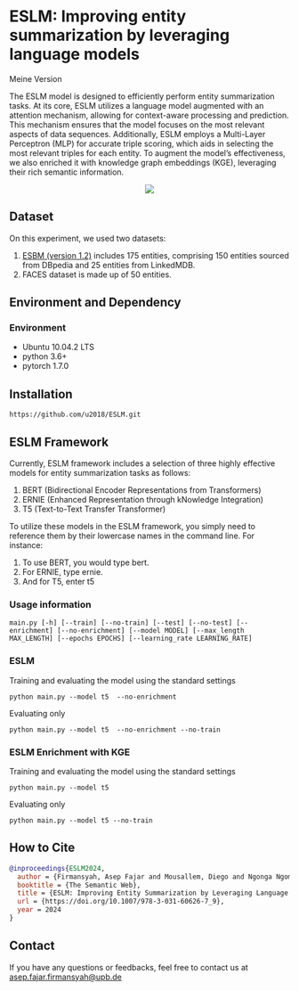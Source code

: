 # ESLM: Improving entity summarization by leveraging language models

Meine Version

The ESLM model is designed to efficiently perform entity summarization tasks. At its core, ESLM utilizes a language model augmented with an attention mechanism, allowing for context-aware processing and prediction. This mechanism ensures that the model focuses on the most relevant aspects of data sequences. Additionally, ESLM employs a Multi-Layer Perceptron (MLP) for accurate triple scoring, which aids in selecting the most relevant triples for each entity. To augment the model’s effectiveness, we also enriched it with knowledge graph embeddings (KGE), leveraging their rich semantic information.

<p align="center">
<img src="eslm-version-3.0.png">
</p>

## Dataset

On this experiment, we used two datasets:
1. [ESBM (version 1.2)](https://github.com/nju-websoft/ESBM/tree/master/v1.2) includes 175 entities, comprising 150 entities sourced from DBpedia and 25 entities from LinkedMDB.
2. FACES dataset is made up of 50 entities.

## Environment and Dependency

### Environment

* Ubuntu 10.04.2 LTS
* python 3.6+
* pytorch 1.7.0

## Installation
```
https://github.com/u2018/ESLM.git
```

## ESLM Framework

Currently, ESLM framework includes a selection of three highly effective models for entity summarization tasks as follows:
1. BERT (Bidirectional Encoder Representations from Transformers)
2. ERNIE (Enhanced Representation through kNowledge Integration)
3. T5 (Text-to-Text Transfer Transformer)

To utilize these models in the ESLM framework, you simply need to reference them by their lowercase names in the command line. For instance:

1. To use BERT, you would type bert.
2. For ERNIE, type ernie.
3. And for T5, enter t5

### Usage information

```
main.py [-h] [--train] [--no-train] [--test] [--no-test] [--enrichment] [--no-enrichment] [--model MODEL] [--max_length MAX_LENGTH] [--epochs EPOCHS] [--learning_rate LEARNING_RATE]
```

### ESLM

Training and evaluating the model using the standard settings
```
python main.py --model t5  --no-enrichment
```

Evaluating only
```
python main.py --model t5  --no-enrichment --no-train
```



### ESLM Enrichment with KGE

Training and evaluating the model using the standard settings
```
python main.py --model t5
```

Evaluating only
```
python main.py --model t5 --no-train
```

## How to Cite
```bibtex
@inproceedings{ESLM2024,
  author = {Firmansyah, Asep Fajar and Mousallem, Diego and Ngonga Ngomo, Axel-Cyrille},
  booktitle = {The Semantic Web},
  title = {ESLM: Improving Entity Summarization by Leveraging Language Models},
  url = {https://doi.org/10.1007/978-3-031-60626-7_9},
  year = 2024
}

```

## Contact
If you have any questions or feedbacks, feel free to contact us at asep.fajar.firmansyah@upb.de
